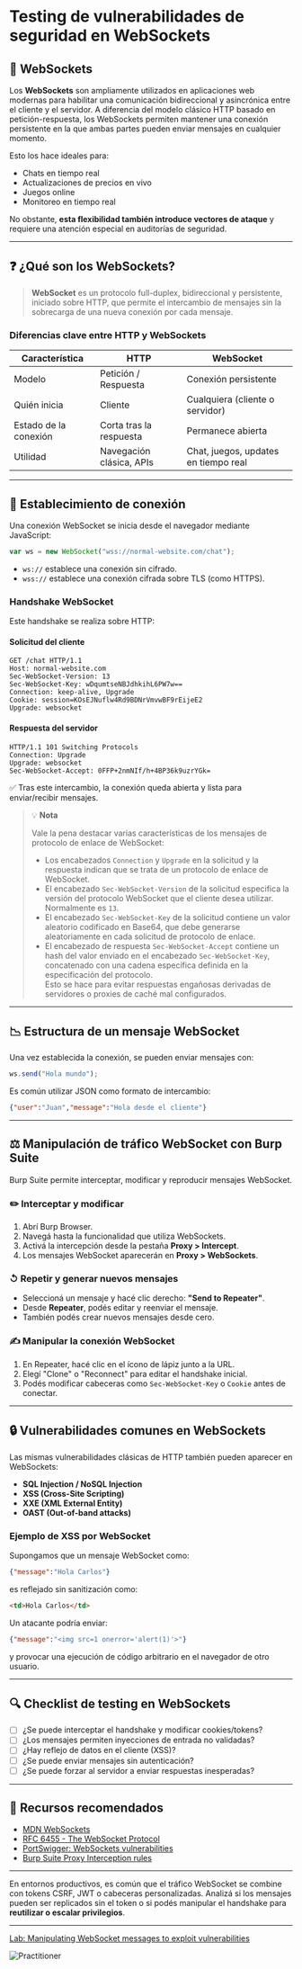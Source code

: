 # Testing de vulnerabilidades de seguridad en WebSockets

## 🔗 WebSockets

Los **WebSockets** son ampliamente utilizados en aplicaciones web modernas para habilitar una comunicación bidireccional y asincrónica entre el cliente y el servidor. A diferencia del modelo clásico HTTP basado en petición-respuesta, los WebSockets permiten mantener una conexión persistente en la que ambas partes pueden enviar mensajes en cualquier momento.

Esto los hace ideales para:
- Chats en tiempo real
- Actualizaciones de precios en vivo
- Juegos online
- Monitoreo en tiempo real

No obstante, **esta flexibilidad también introduce vectores de ataque** y requiere una atención especial en auditorías de seguridad.

---

## ❓ ¿Qué son los WebSockets?

> **WebSocket** es un protocolo full-duplex, bidireccional y persistente, iniciado sobre HTTP, que permite el intercambio de mensajes sin la sobrecarga de una nueva conexión por cada mensaje.

### Diferencias clave entre HTTP y WebSockets

| Característica         | HTTP                       | WebSocket                        |
|------------------------|----------------------------|----------------------------------|
| Modelo                 | Petición / Respuesta       | Conexión persistente             |
| Quién inicia           | Cliente                    | Cualquiera (cliente o servidor)  |
| Estado de la conexión | Corta tras la respuesta     | Permanece abierta                |
| Utilidad               | Navegación clásica, APIs   | Chat, juegos, updates en tiempo real |

---

## 🔄 Establecimiento de conexión

Una conexión WebSocket se inicia desde el navegador mediante JavaScript:

```js
var ws = new WebSocket("wss://normal-website.com/chat");
```

- `ws://` establece una conexión sin cifrado.
- `wss://` establece una conexión cifrada sobre TLS (como HTTPS).

### Handshake WebSocket

Este handshake se realiza sobre HTTP:

#### Solicitud del cliente
```http
GET /chat HTTP/1.1
Host: normal-website.com
Sec-WebSocket-Version: 13
Sec-WebSocket-Key: wDqumtseNBJdhkihL6PW7w==
Connection: keep-alive, Upgrade
Cookie: session=KOsEJNuflw4Rd9BDNrVmvwBF9rEijeE2
Upgrade: websocket
```

#### Respuesta del servidor
```http
HTTP/1.1 101 Switching Protocols
Connection: Upgrade
Upgrade: websocket
Sec-WebSocket-Accept: 0FFP+2nmNIf/h+4BP36k9uzrYGk=
```

✅ Tras este intercambio, la conexión queda abierta y lista para enviar/recibir mensajes.

> 💡 **Nota**
>
> Vale la pena destacar varias características de los mensajes de protocolo de enlace de WebSocket:
>
> - Los encabezados `Connection` y `Upgrade` en la solicitud y la respuesta indican que se trata de un protocolo de enlace de WebSocket.
> - El encabezado `Sec-WebSocket-Version` de la solicitud especifica la versión del protocolo WebSocket que el cliente desea utilizar. Normalmente es `13`.
> - El encabezado `Sec-WebSocket-Key` de la solicitud contiene un valor aleatorio codificado en Base64, que debe generarse aleatoriamente en cada solicitud de protocolo de enlace.
> - El encabezado de respuesta `Sec-WebSocket-Accept` contiene un hash del valor enviado en el encabezado `Sec-WebSocket-Key`, concatenado con una cadena específica definida en la especificación del protocolo.  
>   Esto se hace para evitar respuestas engañosas derivadas de servidores o proxies de caché mal configurados.

---

## 📉 Estructura de un mensaje WebSocket

Una vez establecida la conexión, se pueden enviar mensajes con:

```js
ws.send("Hola mundo");
```

Es común utilizar JSON como formato de intercambio:

```json
{"user":"Juan","message":"Hola desde el cliente"}
```

---

## ⚖️ Manipulación de tráfico WebSocket con Burp Suite

Burp Suite permite interceptar, modificar y reproducir mensajes WebSocket.

### ✏️ Interceptar y modificar
1. Abrí Burp Browser.
2. Navegá hasta la funcionalidad que utiliza WebSockets.
3. Activá la intercepción desde la pestaña **Proxy > Intercept**.
4. Los mensajes WebSocket aparecerán en **Proxy > WebSockets**.

### ↺ Repetir y generar nuevos mensajes
- Seleccioná un mensaje y hacé clic derecho: **"Send to Repeater"**.
- Desde **Repeater**, podés editar y reenviar el mensaje.
- También podés crear nuevos mensajes desde cero.

### ✍️ Manipular la conexión WebSocket
1. En Repeater, hacé clic en el ícono de lápiz junto a la URL.
2. Elegí "Clone" o "Reconnect" para editar el handshake inicial.
3. Podés modificar cabeceras como `Sec-WebSocket-Key` o `Cookie` antes de conectar.

---

## 🔒 Vulnerabilidades comunes en WebSockets

Las mismas vulnerabilidades clásicas de HTTP también pueden aparecer en WebSockets:

- **SQL Injection / NoSQL Injection**
- **XSS (Cross-Site Scripting)**
- **XXE (XML External Entity)**
- **OAST (Out-of-band attacks)**

### Ejemplo de XSS por WebSocket

Supongamos que un mensaje WebSocket como:
```json
{"message":"Hola Carlos"}
```
es reflejado sin sanitización como:
```html
<td>Hola Carlos</td>
```
Un atacante podría enviar:
```json
{"message":"<img src=1 onerror='alert(1)'>"}
```
y provocar una ejecución de código arbitrario en el navegador de otro usuario.

---

## 🔍 Checklist de testing en WebSockets

- [ ] ¿Se puede interceptar el handshake y modificar cookies/tokens?
- [ ] ¿Los mensajes permiten inyecciones de entrada no validadas?
- [ ] ¿Hay reflejo de datos en el cliente (XSS)?
- [ ] ¿Se puede enviar mensajes sin autenticación?
- [ ] ¿Se puede forzar al servidor a enviar respuestas inesperadas?

---

## 🔗 Recursos recomendados

- [MDN WebSockets](https://developer.mozilla.org/en-US/docs/Web/API/WebSocket)
- [RFC 6455 - The WebSocket Protocol](https://datatracker.ietf.org/doc/html/rfc6455)
- [PortSwigger: WebSockets vulnerabilities](https://portswigger.net/web-security/websockets)
- [Burp Suite Proxy Interception rules](https://portswigger.net/burp/documentation/desktop/settings/tools/proxy#websocket-interception-rules)

---


En entornos productivos, es común que el tráfico WebSocket se combine con tokens CSRF, JWT o cabeceras personalizadas. Analizá si los mensajes pueden ser replicados sin el token o si podés manipular el handshake para **reutilizar o escalar privilegios**.

---

[Lab: Manipulating WebSocket messages to exploit vulnerabilities](1_Manipulating_WebSocket_messages_to_exploit_vulnerabilities.md)  

![Practitioner](https://img.shields.io/badge/level-Apprentice-green) 

